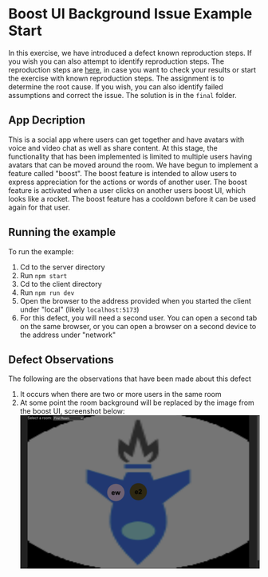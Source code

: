 # Boost UI Background Issue Example Start
In this exercise, we have introduced a defect known reproduction steps.  If you wish you can also attempt to identify reproduction steps.  The reproduction steps are [here](./reproduction.md), in case you want to check your results or start the exercise with known reproduction steps.  The assignment is to determine the root cause.  If you wish, you can also identify failed assumptions and correct the issue.  The solution is in the `final` folder.

## App Decription
This is a social app where users can get together and have avatars with voice and video chat as well as share content.  At this stage, the functionality that has been implemented is limited to multiple users having avatars that can be moved around the room.  We have begun to implement a feature called "boost".  The boost feature is intended to allow users to express appreciation for the actions or words of another user.  The boost feature is activated when a user clicks on another users boost UI, which looks like a rocket.  The boost feature has a cooldown before it can be used again for that user. 

## Running the example
To run the example:
1.  Cd to the server directory
1.  Run `npm start`
1.  Cd to the client directory
1.  Run `npm run dev`
1.  Open the browser to the address provided when you started the client under "local" (likely `localhost:5173`)
1.  For this defect, you will need a second user.  You can open a second tab on the same browser, or you can open a browser on a second device to the address under "network"

## Defect Observations
The following are the observations that have been made about this defect
1.  It occurs when there are two or more users in the same room
1.  At some point the room background will be replaced by the image from the boost UI, screenshot below:
![Screenshot](./README_Images/screenshot.png)